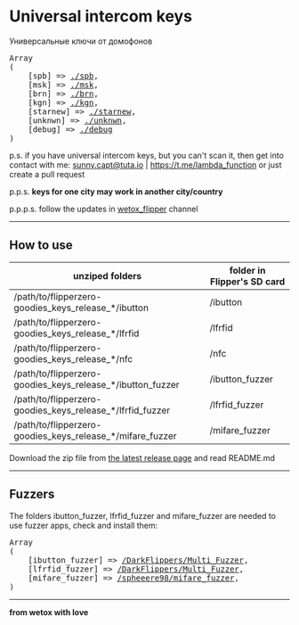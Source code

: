 # Universal intercom keys

Универсальные ключи от домофонов

<pre>
Array
(
    [spb] => <a href="./spb">./spb</a>,
    [msk] => <a href="./msk">./msk</a>,
    [brn] => <a href="./brn">./brn</a>,
    [kgn] => <a href="./kgn">./kgn</a>,
    [starnew] => <a href="./starnew">./starnew</a>,
    [unknwn] => <a href="./unknwn">./unknwn</a>,
    [debug] => <a href="./debug">./debug</a>
)
</pre>

p.s. if you have universal intercom keys, but you can't scan it, then get into contact with me: sunny.capt@tuta.io | https://t.me/lambda_function or just create a pull request

p.p.s. **keys for one city may work in another city/country**

p.p.p.s. follow the updates in [wetox_flipper](https://t.me/wetox_flipper) channel

---

## How to use

| unziped folders | folder in Flipper's SD card |
|----------|----------|
| /path/to/flipperzero-goodies_keys_release_*/ibutton    | /ibutton  |
| /path/to/flipperzero-goodies_keys_release_*/lfrfid    | /lfrfid   |
| /path/to/flipperzero-goodies_keys_release_*/nfc    | /nfc  |
| /path/to/flipperzero-goodies_keys_release_*/ibutton_fuzzer    | /ibutton_fuzzer  |
| /path/to/flipperzero-goodies_keys_release_*/lfrfid_fuzzer    | /lfrfid_fuzzer  |
| /path/to/flipperzero-goodies_keys_release_*/mifare_fuzzer    | /mifare_fuzzer  |
                                                                             
Download the zip file from [the latest release page](https://github.com/wetox-team/flipperzero-goodies/releases/latest) and read README.md

---

## Fuzzers

The folders ibutton_fuzzer, lfrfid_fuzzer and mifare_fuzzer are needed to use fuzzer apps, check and install them:

<pre>
Array
(
    [ibutton_fuzzer] => <a target="_blank" href="https://github.com/DarkFlippers/Multi_Fuzzer">/DarkFlippers/Multi_Fuzzer</a>,
    [lfrfid_fuzzer] => <a target="_blank" href="https://github.com/DarkFlippers/Multi_Fuzzer">/DarkFlippers/Multi_Fuzzer</a>,
    [mifare_fuzzer] => <a target="_blank" href="https://github.com/spheeere98/mifare_fuzzer">/spheeere98/mifare_fuzzer</a>,
)
</pre>

---

__from wetox with love__
